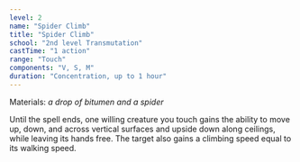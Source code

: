 ```yaml
---
level: 2
name: "Spider Climb"
title: "Spider Climb"
school: "2nd level Transmutation"
castTime: "1 action"
range: "Touch"
components: "V, S, M"
duration: "Concentration, up to 1 hour"
---
```


Materials: *a drop of bitumen and a spider*

Until the spell ends, one willing creature you touch gains the ability to move up, down, and across vertical surfaces and upside down along ceilings, while leaving its hands free. The target also gains a climbing speed equal to its walking speed.
